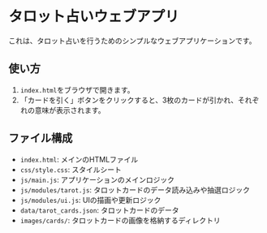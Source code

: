 # タロット占いウェブアプリ

これは、タロット占いを行うためのシンプルなウェブアプリケーションです。

## 使い方

1. `index.html`をブラウザで開きます。
2. 「カードを引く」ボタンをクリックすると、3枚のカードが引かれ、それぞれの意味が表示されます。

## ファイル構成

- `index.html`: メインのHTMLファイル
- `css/style.css`: スタイルシート
- `js/main.js`: アプリケーションのメインロジック
- `js/modules/tarot.js`: タロットカードのデータ読み込みや抽選ロジック
- `js/modules/ui.js`: UIの描画や更新ロジック
- `data/tarot_cards.json`: タロットカードのデータ
- `images/cards/`: タロットカードの画像を格納するディレクトリ
